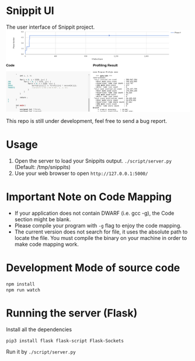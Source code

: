 # Snippit UI
The user interface of Snippit project.
![Image of Snippit](/images/snippit.png?raw=true "Sample Image")

This repo is still under development, feel free to send a bug report.

# Usage
1. Open the server to load your Snippits output. `./script/server.py` (Default: /tmp/snippits)
2. Use your web browser to open `http://127.0.0.1:5000/`

# Important Note on Code Mapping
* If your application does not contain DWARF (i.e. gcc -g), the Code section might be blank.
* Please compile your program with `-g` flag to enjoy the code mapping.
* The current version does not search for file, it uses the absolute path to locate the file.
You must compile the binary on your machine in order to make code mapping work.

# Development Mode of source code
```
npm install
npm run watch
```

# Running the server (Flask)
Install all the dependencies
```
pip3 install flask flask-script Flask-Sockets
```
Run it by `./script/server.py`
